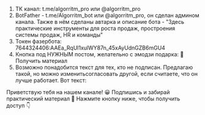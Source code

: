 1. ТК канал: t.me/algorritm_pro  или  @algorritm_pro
2. BotFather - t.me/Algorritm_bot  или @algorritm_pro, он сделан админом канала. Также в нём сделаны автарка и описание бота  - "Здесь практические инструменты для роста продаж, простроения системы продаж, HR и команды"
3. Токен фазербота: 7644324406:AAEa_RqUl1xulWY87n_45xAyUdnGZB6mGU4
4. Кнопка под НУЖНЫМ постом, желательно с эмодзи подарка:  🎁Получить материал
5. Возможно понадобится текст для тех, кто не подписан. Предлагаю такой, но можно изменитьсогласовать другой, если считаете, что он лучше работает. Вот текст:

Приветствую тебя на нашем канале! 😀
Подпишись и забирай практический материал 🎁
Нажмите кнопку ниже, чтобы получить доступ 👇